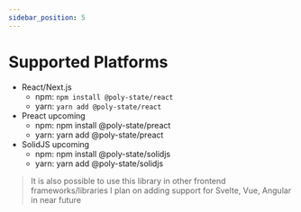 ```yaml
---
sidebar_position: 5
---
```


# Supported Platforms

- React/Next.js
  - npm: `npm install @poly-state/react`
  - yarn: `yarn add @poly-state/react`
- Preact upcoming
  - npm: npm install @poly-state/preact
  - yarn: yarn add @poly-state/preact
- SolidJS upcoming
  - npm: npm install @poly-state/solidjs
  - yarn: yarn add @poly-state/solidjs

> It is also possible to use this library in other frontend frameworks/libraries I plan on adding support for Svelte, Vue, Angular in near future
